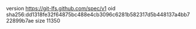 version https://git-lfs.github.com/spec/v1
oid sha256:dd1318fe32f64875bc488e4cb3096c6281b582317d5b448137a4bb722899b7ae
size 11350
